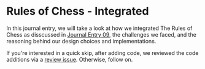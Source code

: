 # Rules of Chess - Integrated

In this journal entry, we will take a look at how we integrated The Rules of Chess as disscussed in
[Journal Entry 09](../09%20-%20The%20Rules%20Of%20Chess.md), the challenges we faced, and the
reasoning behind our design choices and implementations.

If you're interested in a quick skip, after adding code, we reviewed the code additions via a
[review issue](https://github.com/kenshinthebattosai/CAESAR/issues/64). Otherwise, follow on.
